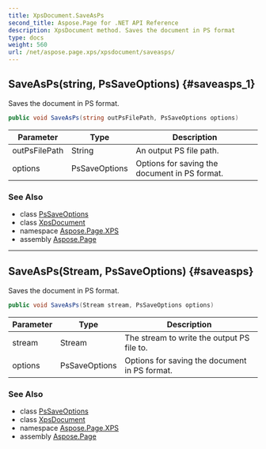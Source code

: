 ```yaml
---
title: XpsDocument.SaveAsPs
second_title: Aspose.Page for .NET API Reference
description: XpsDocument method. Saves the document in PS format
type: docs
weight: 560
url: /net/aspose.page.xps/xpsdocument/saveasps/
---
```

## SaveAsPs(string, PsSaveOptions) {#saveasps_1}

Saves the document in PS format.

```csharp
public void SaveAsPs(string outPsFilePath, PsSaveOptions options)
```

| Parameter | Type | Description |
| --- | --- | --- |
| outPsFilePath | String | An output PS file path. |
| options | PsSaveOptions | Options for saving the document in PS format. |

### See Also

* class [PsSaveOptions](../../../aspose.page.eps.device/pssaveoptions/)
* class [XpsDocument](../)
* namespace [Aspose.Page.XPS](../../xpsdocument/)
* assembly [Aspose.Page](../../../)

---

## SaveAsPs(Stream, PsSaveOptions) {#saveasps}

Saves the document in PS format.

```csharp
public void SaveAsPs(Stream stream, PsSaveOptions options)
```

| Parameter | Type | Description |
| --- | --- | --- |
| stream | Stream | The stream to write the output PS file to. |
| options | PsSaveOptions | Options for saving the document in PS format. |

### See Also

* class [PsSaveOptions](../../../aspose.page.eps.device/pssaveoptions/)
* class [XpsDocument](../)
* namespace [Aspose.Page.XPS](../../xpsdocument/)
* assembly [Aspose.Page](../../../)


